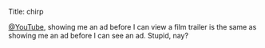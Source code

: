 Title: chirp

<a href="http://twitter.com/YouTube">@YouTube</a>, showing me an ad before I can view a film trailer is the same as showing me an ad before I can see an ad. Stupid, nay?

